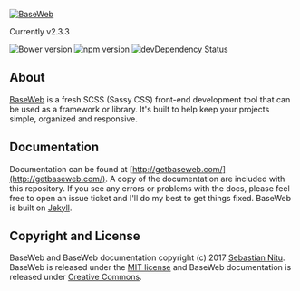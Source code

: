 [![BaseWeb](https://d3vv6lp55qjaqc.cloudfront.net/items/3N173I3s2s211E1q1e1N/baseweb-logo-readme.svg)](http://getbaseweb.com)

Currently v2.3.3

![Bower version](https://img.shields.io/bower/v/baseweb.svg)
[![npm version](https://img.shields.io/npm/v/baseweb.svg)](https://www.npmjs.com/package/baseweb)
[![devDependency Status](https://img.shields.io/david/dev/sebnitu/baseweb.svg)](https://david-dm.org/sebnitu/baseweb?type=dev)

## About
[BaseWeb](http://getbaseweb.com/) is a fresh SCSS (Sassy CSS) front-end development tool that can be used as a framework or library. It's built to help keep your projects simple, organized and responsive.

## Documentation
Documentation can be found at [http://getbaseweb.com/](http://getbaseweb.com/). A copy of the documentation are included with this repository. If you see any errors or problems with the docs, please feel free to open an issue ticket and I'll do my best to get things fixed. BaseWeb is built on [Jekyll](https://jekyllrb.com/).

## Copyright and License

BaseWeb and BaseWeb documentation copyright (c) 2017 [Sebastian Nitu](http://sebnitu.com). BaseWeb is released under the [MIT license](https://github.com/sebnitu/BaseWeb/blob/master/LICENSE) and BaseWeb documentation is released under [Creative Commons](https://github.com/sebnitu/BaseWeb/blob/master/docs/LICENSE).
